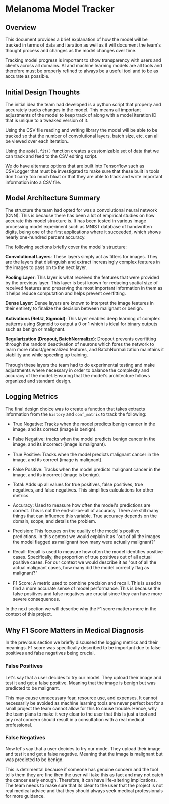 # Melanoma Model Tracker

## Overview
This document provides a brief explanation of how the model will be tracked in terms of data and iteration as well as it will document the team's thought process and changes as the model changes over time.

Tracking model progress is important to show transparency with users and clients across all domains. AI and machine learning models are all tools and therefore must be properly refined to always be a useful tool and to be as accurate as possible. 

## Initial Design Thoughts
The initial idea the team had developed is a python script that properly and accurately tracks changes in the model. This means all important adjustments of the model to keep track of along with a model iteration ID that is unique to a tweaked version of it. 

Using the CSV file reading and writing library the model will be able to be tracked so that the number of convolutional layers, batch size, etc. can all be viewed over each iteration.. 

Using the `model.fit()` function creates a customizable set of data that we can track and feed to the CSV editing script.

We do have alternate options that are built into Tensorflow such as CSVLogger that must be investigated to make sure that these built in tools don't carry too much bloat or that they are able to track and write important information into a CSV file. 

## Model Architecture Summary

The structure the team had opted for was a convolutional neural network (CNN). This is because there has been a lot of empirical studies on how accurate this model structure is. It has been tested in various image processing model experiment such as MNIST database of handwritten digits, being one of the first applications where it succeeded, which shows nearly one-hundred percent accuracy.

The following sections briefly cover the model's structure:

**Convolutional Layers**: These layers simply act as filters for images. They are the layers that distinguish and extract increasingly complex features in the images to pass on to the next layer. 

**Pooling Layer**: This layer is what received the features that were provided by the previous layer. This layer is best known for reducing spatial size of received features and preserving the most important information in them as it helps reduce computation and helps prevent overfitting.

**Dense Layer**: Dense layers are known to interpret the image features in their entirety to finalize the decision between malignant or benign. 

**Activations (ReLU, Sigmoid)**: This layer enables deep learning of complex patterns using Sigmoid to output a 0 or 1 which is ideal for binary outputs such as benign or malignant.

**Regularization (Dropout, BatchNormalize)**: Dropout prevents overfitting through the random deactivation of neurons which fores the network to learn more robust/generalized features, and BatchNormalization maintains it stability and while speeding up training.

Through these layers the team had to do experimental testing and make adjustments where necessary in order to balance the complexity and accuracy of the model. Ensuring that the model's architecture follows organized and standard design.



## Logging Metrics
The final design choice was to create a function that takes extracts information from the `history` and `conf_matrix` to track the following:

- True Negative: Tracks when the model predicts benign cancer in the image, and its correct (image is benign).


- False Negative: tracks when the model predicts benign cancer in the image, and its incorrect (image is malignant).


- True Positive: Tracks when the model predicts malignant cancer in the image, and its correct (image is malignant).


- False Positive: Tracks when the model predicts malignant cancer in the image, and its incorrect (image is benign). 


- Total: Adds up all values for true positives, false positives, true negatives, and false negatives. This simplifies calculations for other metrics.


- Accuracy: Used to measure how often the model's predictions are correct. This is not the end-all-be-all of accuracy. There are still many things that can influence this variable. True accuracy depends on the domain, scope, and details the problem.

- Precision: This focuses on the quality of the model's positive predictions. In this context we would explain it as "out of all the images the model flagged as malignant how many were actually malignant?"


- Recall: Recall is used to measure how often the model identifies positive cases. Specifically, the proportion of true positives out of all actual positive cases. For our context we would describe it as "out of all the actual malignant cases, how many did the model correctly flag as malignant?"


- F1 Score: A metric used to combine precision and recall. This is used to find a more accurate sense of model performance. This is because the false positives and false negatives are crucial since they can have more severe consequences. 

In the next section we will describe why the F1 score matters more in the context of this project.

## Why F1 Score Matters in Medical Diagnosis
In the previous section we briefly discussed the logging metrics and their meanings. F1 score was specifically described to be important due to false positives and false negatives being crucial.

### False Positives
Let's say that a user decides to try our model. They upload their image and test it and get a false positive. Meaning that the image is benign but was predicted to be malignant. 

This may cause unnecessary fear, resource use, and expenses. It cannot necessarily be avoided as machine learning tools are never perfect but for a small project the team cannot allow for this to cause trouble. Hence, why the team plans to make it very clear to the user that this is just a tool and any real concern should result in a consultation with a real medical professional.

### False Negatives 
Now let's say that a user decides to try our mode. They upload their image and test it and get a false negative. Meaning that the image is malignant but was predicted to be benign.

This is detrimental because if someone has genuine concern and the tool tells them they are fine then the user will take this as fact and may not catch the cancer early enough. Therefore, it can have life-altering implications. The team needs to make sure that its clear to the user that the project is not real medical advice and that they should always seek medical professionals for more guidance. 

